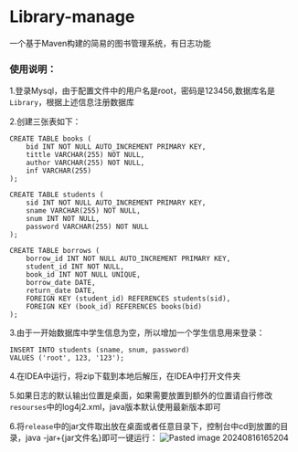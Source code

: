 # Library-manage
一个基于Maven构建的简易的图书管理系统，有日志功能
### 使用说明：
1.登录Mysql，由于配置文件中的用户名是root，密码是123456,数据库名是`Library`，根据上述信息注册数据库

2.创建三张表如下：
```mysql
CREATE TABLE books (
    bid INT NOT NULL AUTO_INCREMENT PRIMARY KEY,
    tittle VARCHAR(255) NOT NULL,
    author VARCHAR(255) NOT NULL,
    inf VARCHAR(255)
);
```

```mysql
CREATE TABLE students (
    sid INT NOT NULL AUTO_INCREMENT PRIMARY KEY,
    sname VARCHAR(255) NOT NULL,
    snum INT NOT NULL,
    password VARCHAR(255) NOT NULL
);
```
```mysql
CREATE TABLE borrows (
    borrow_id INT NOT NULL AUTO_INCREMENT PRIMARY KEY,
    student_id INT NOT NULL,
    book_id INT NOT NULL UNIQUE,
    borrow_date DATE,
    return_date DATE,
    FOREIGN KEY (student_id) REFERENCES students(sid),
    FOREIGN KEY (book_id) REFERENCES books(bid)
);
```
3.由于一开始数据库中学生信息为空，所以增加一个学生信息用来登录：
```mysql
INSERT INTO students (sname, snum, password)
VALUES ('root', 123, '123');
```
4.在IDEA中运行，将zip下载到本地后解压，在IDEA中打开文件夹

5.如果日志的默认输出位置是桌面，如果需要放置到额外的位置请自行修改`resourses`中的log4j2.xml，java版本默认使用最新版本即可

6.将`release`中的jar文件取出放在桌面或者任意目录下，控制台中cd到放置的目录，java -jar+{jar文件名}即可一键运行：
![Pasted image 20240816165204](https://github.com/user-attachments/assets/fe978617-d93e-4243-bc71-e5a6437d0198)

